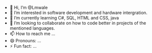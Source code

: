 - 👋 Hi, I’m @Lmwale
- 👀 I’m interested in software development and hardware intergration.
- 🌱 I’m currently learning C#, SQL, HTML and CSS, java
- 💞️ I’m looking to collaborate on how to code better in projects of the mentioned languages.
- 📫 How to reach me ...
- 😄 Pronouns: ...
- ⚡ Fun fact: ...

<!---
Lmwale/Lmwale is a ✨ special ✨ repository because its `README.md` (this file) appears on your GitHub profile.
You can click the Preview link to take a look at your changes.
--->
